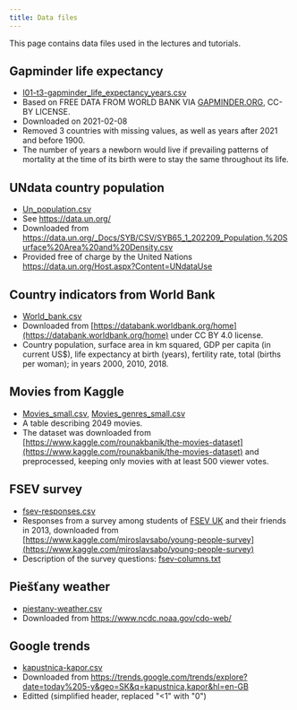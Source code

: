 ```yaml
---
title: Data files
---
```


This page contains data files used in the lectures and tutorials.

## Gapminder life expectancy

* [I01-t3-gapminder_life_expectancy_years.csv](./I01-t3-gapminder_life_expectancy_years.csv)
* Based on FREE DATA FROM WORLD BANK VIA [GAPMINDER.ORG](https://www.gapminder.org/data/), CC-BY LICENSE.
* Downloaded on 2021-02-08
* Removed 3 countries with missing values, as well as years after 2021 and before 1900.
* The number of years a newborn would live if prevailing patterns of mortality at the time of its birth were to stay the same throughout its life.

## UNdata country population

* [Un_population.csv](./Un_population.csv)
* See https://data.un.org/
* Downloaded from 
https://data.un.org/_Docs/SYB/CSV/SYB65_1_202209_Population,%20Surface%20Area%20and%20Density.csv
* Provided free of charge by the United Nations https://data.un.org/Host.aspx?Content=UNdataUse


## Country indicators from World Bank

* [World_bank.csv](./World_bank.csv)
* Downloaded from [https://databank.worldbank.org/home](https://databank.worldbank.org/home) under CC BY 4.0 license.
* Country population, surface area in km squared, GDP per capita (in current US$), life expectancy at birth (years), fertility rate, total (births per woman); in years 2000, 2010, 2018.

## Movies from Kaggle

* [Movies_small.csv](./Movies_small.csv), [Movies_genres_small.csv](./Movies_genres_small.csv)
* A table describing 2049 movies.
* The dataset was downloaded from [https://www.kaggle.com/rounakbanik/the-movies-dataset](https://www.kaggle.com/rounakbanik/the-movies-dataset) and preprocessed, keeping only movies with at least 500 viewer votes.

## FSEV survey

* [fsev-responses.csv](./fsev-responses.csv)
* Responses from a survey among students of [FSEV UK](https://fses.uniba.sk/en/) and their friends in 2013, downloaded from [https://www.kaggle.com/miroslavsabo/young-people-survey](https://www.kaggle.com/miroslavsabo/young-people-survey)
* Description of the survey questions: [fsev-columns.txt](./fsev-columns.txt)

## Piešťany weather

* [piestany-weather.csv](./piestany-weather.csv)
* Downloaded from https://www.ncdc.noaa.gov/cdo-web/

## Google trends

* [kapustnica-kapor.csv](./kapustnica-kapor.csv)
* Downloaded from https://trends.google.com/trends/explore?date=today%205-y&geo=SK&q=kapustnica,kapor&hl=en-GB
* Editted (simplified header, replaced "<1" with "0")

